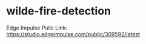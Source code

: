 # wilde-fire-detection
Edge Impulse Pulic Link: https://studio.edgeimpulse.com/public/309592/latest
